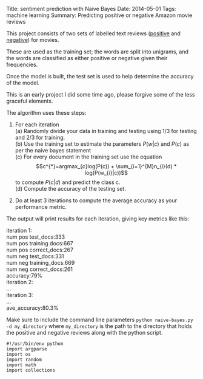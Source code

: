 Title:  sentiment prediction with Naive Bayes
Date: 2014-05-01
Tags: machine learning
Summary: Predicting positive or negative Amazon movie reviews  


This project consists of two sets of labelled text reviews ([positive](https://www.dropbox.com/sh/n2r4e929ahzx84o/AABdDVQ1Rlygs-XkjTytn3bAa) and [negative](https://www.dropbox.com/sh/scnnjiotbltm2za/AAAGz7NsEoG61ojzgZZQPfV-a)) for movies.  

These are used as the training set; the words are split into unigrams, and the words are classified as either positive or negative given their frequencies. 

Once the model is built, the test set is used to help determine the accuracy of the model.  

This is an early project I did some time ago, please forgive some of the less graceful elements.  

The algorithm uses these steps:  

1. For each iteration  
(a) Randomly divide your data in training and testing using 1/3 for
testing and 2/3 for training.  
(b) Use the training set to estimate the parameters $P(w|c)$ and $P(c)$ as per the naive bayes statement  
(c) For every document in the training set use the equation $$c^{*}=argmax_{c}log(P(c)) + \sum_{i=1}^{M}n_{i}(d) * log(P(w_{i}|c))$$ to compute $P(c|d)$ and predict the class c.  
(d) Compute the accuracy of the testing set.

2. Do at least 3 iterations to compute the average accuracy as your performance metric.  

The output will print results for each iteration, giving key metrics like this:

iteration 1:  
    num pos test_docs:333  
    num pos training docs:667  
    num pos correct_docs:267  
    num neg test_docs:331  
    num neg training_docs:669  
    num neg correct_docs:261  
    accuracy:79%  
iteration 2:  
    ...  
iteration 3:  
    ...  
ave_accuracy:80.3%  




Make sure to include the command line parameters `python naive-bayes.py -d my_directory` where `my_directory` is the path to the directory that holds the positive and negative reviews along with the python script.

    #!/usr/bin/env python
    import argparse
    import os
    import random
    import math
    import collections
    
